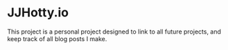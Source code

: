 # JJHotty.io
This project is a personal project designed to link to all future projects, and keep track of all blog posts I make. 
